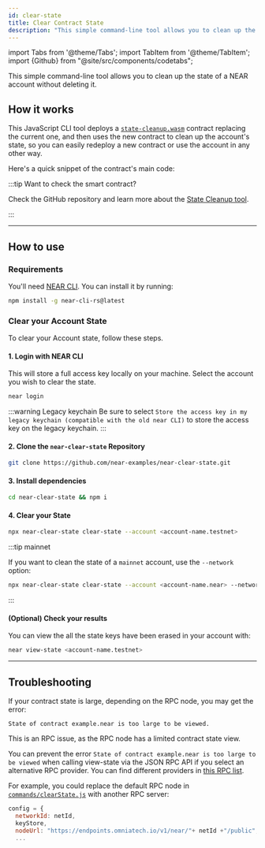```yaml
---
id: clear-state
title: Clear Contract State
description: "This simple command-line tool allows you to clean up the state of a NEAR account without deleting it."
---
```

import Tabs from '@theme/Tabs';
import TabItem from '@theme/TabItem';
import {Github} from "@site/src/components/codetabs";


This simple command-line tool allows you to clean up the state of a NEAR account without deleting it.

## How it works

This JavaScript CLI tool deploys a [`state-cleanup.wasm`](https://github.com/near-examples/near-clear-state/blob/main/contractWasm/state_cleanup.wasm) contract replacing the current one, and then uses the new contract to clean up the account's state, so you can easily redeploy a new contract or use the account in any other way.

Here's a quick snippet of the contract's main code:

<Github language="rust" url="https://github.com/near-examples/near-clear-state/blob/main/state-cleanup/src/lib.rs" start="21" end="24" />

:::tip Want to check the smart contract?

Check the GitHub repository and learn more about the [State Cleanup tool](https://github.com/near-examples/near-clear-state).

<!-- https://github.com/nameskyteam/state-cleanup -->

:::


---

## How to use


### Requirements

You'll need [NEAR CLI](cli.md). You can install it by running:

```bash
npm install -g near-cli-rs@latest
```

### Clear your Account State

To clear your Account state, follow these steps.

#### 1. Login with NEAR CLI

This will store a full access key locally on your machine.
Select the account you wish to clear the state.

```bash
near login
```

:::warning Legacy keychain
Be sure to select `Store the access key in my legacy keychain (compatible with the old near CLI)` to store the access key on the legacy keychain.
:::

#### 2. Clone the `near-clear-state` Repository

```sh
git clone https://github.com/near-examples/near-clear-state.git
```

#### 3. Install dependencies

```bash
cd near-clear-state && npm i
```

#### 4. Clear your State

```bash
npx near-clear-state clear-state --account <account-name.testnet>
```

:::tip mainnet

If you want to clean the state of a `mainnet` account, use the `--network` option:

```sh
npx near-clear-state clear-state --account <account-name.near> --network mainnet
```

:::

#### (Optional) Check your results

You can view the all the state keys have been erased in your account with:

```bash
near view-state <account-name.testnet>
```

---

## Troubleshooting

If your contract state is large, depending on the RPC node, you may get the error:

```
State of contract example.near is too large to be viewed.
```

This is an RPC issue, as the RPC node has a limited contract state view.

You can prevent the error `State of contract example.near is too large to be viewed` when calling view-state via the JSON RPC API if you select an alternative RPC provider. You can find different providers in [this RPC list](../api/rpc/providers.md).

<Github language="javascript" url="https://github.com/near-examples/near-clear-state/blob/main/commands/clearState.js" start="22" end="30" />

For example, you could replace the default RPC node in [`commands/clearState.js`](https://github.com/near-examples/near-clear-state/blob/main/commands/clearState.js) with another RPC server:

```js
config = {
  networkId: netId,
  keyStore,
  nodeUrl: "https://endpoints.omniatech.io/v1/near/"+ netId +"/public",
  ...
```

